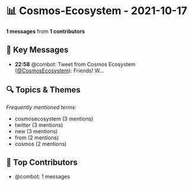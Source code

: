 # 📊 Cosmos-Ecosystem - 2021-10-17
**1 messages** from **1 contributors**

## 💬 Key Messages
- **22:58** @combot: Tweet from Cosmos Ecosystem ([@CosmosEcosystem](https://twitter.com/CosmosEcosystem)):
Friends!
W...

## 🔍 Topics & Themes
*Frequently mentioned terms:*
- cosmosecosystem (3 mentions)
- twitter (3 mentions)
- new (3 mentions)
- from (2 mentions)
- cosmos (2 mentions)

## 👥 Top Contributors
- @combot: 1 messages
